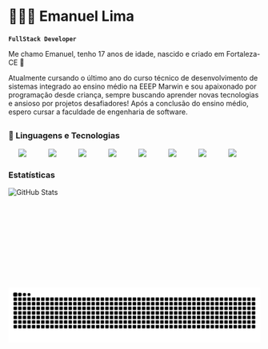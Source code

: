 <h1> 👩🏻‍💻 Emanuel Lima</h1> 

**`FullStack Developer`**

Me chamo Emanuel, tenho 17 anos de idade, nascido e criado em Fortaleza-CE 📍

Atualmente cursando o último ano do curso técnico de desenvolvimento de sistemas integrado ao ensino médio na EEEP Marwin e sou apaixonado por programação desde criança, sempre buscando aprender novas tecnologias e ansioso por projetos desafiadores! Após a conclusão do ensino médio, espero cursar a faculdade de engenharia de software.

##
### 🤖 Linguagens e Tecnologias
<div style="display: inline_block">
  <img width=50 hspace="20" src="https://cdn.jsdelivr.net/gh/devicons/devicon@latest/icons/nodejs/nodejs-original-wordmark.svg" />
  <img width=50 hspace="20" src="https://cdn.jsdelivr.net/gh/devicons/devicon@latest/icons/javascript/javascript-original.svg" />
  <img width=50 hspace="20" src="https://cdn.jsdelivr.net/gh/devicons/devicon@latest/icons/mongodb/mongodb-original.svg" />
  <img width=50 hspace="20" src="https://cdn.jsdelivr.net/gh/devicons/devicon@latest/icons/python/python-original.svg" />
  <img width=50 hspace="20" src="https://cdn.jsdelivr.net/gh/devicons/devicon@latest/icons/vuejs/vuejs-original.svg" />
  <img width=50 hspace="20" src="https://cdn.jsdelivr.net/gh/devicons/devicon@latest/icons/php/php-original.svg" />
  <img width=50 hspace="20" src="https://cdn.jsdelivr.net/gh/devicons/devicon@latest/icons/laravel/laravel-original.svg" />
  <img width=50 hspace="20" src="https://cdn.jsdelivr.net/gh/devicons/devicon@latest/icons/linux/linux-original.svg" />
  </div>
</div>

### Estatísticas
<img 
      align="left" 
      alt="GitHub Stats" 
      height="200" 
      src="https://github-readme-stats.vercel.app/api/top-langs/?username=larissakich&theme=tokyonight&layout=compact&custom_title=Tecnologias&langs_count=5" 
  />

##

<img src="https://raw.githubusercontent.com/LimaEmanuel085/LimaEmanuel085/output/snake.svg" alt="Snake animation" />

###
